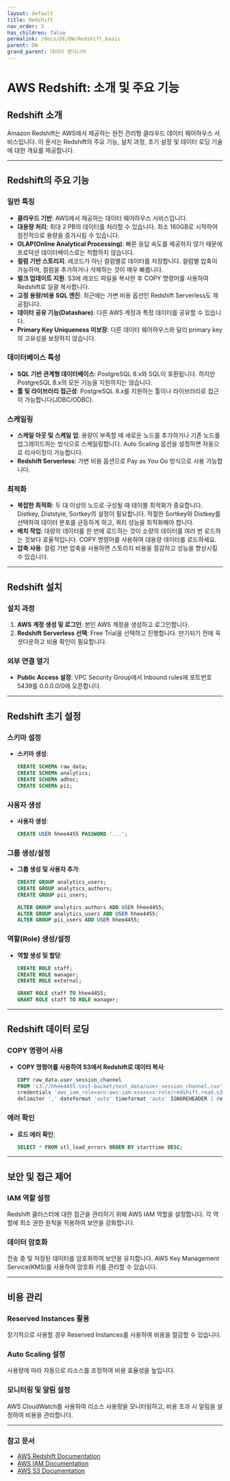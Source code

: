 ```yaml
---
layout: default
title: Redshift
nav_order: 3
has_children: false
permalink: /docs/DE/DW/Redshift_basic
parent: DW
grand_parent: 데이터 엔지니어
---
```


# AWS Redshift: 소개 및 주요 기능

## Redshift 소개
Amazon Redshift는 AWS에서 제공하는 완전 관리형 클라우드 데이터 웨어하우스 서비스입니다. 이 문서는 Redshift의 주요 기능, 설치 과정, 초기 설정 및 데이터 로딩 기술에 대한 개요를 제공합니다.

---

## Redshift의 주요 기능

### 일반 특징
- **클라우드 기반**: AWS에서 제공하는 데이터 웨어하우스 서비스입니다.
- **대용량 처리**: 최대 2 PB의 데이터를 처리할 수 있습니다. 최소 160GB로 시작하여 점진적으로 용량을 증가시킬 수 있습니다.
- **OLAP(Online Analytical Processing)**: 빠른 응답 속도를 제공하지 않기 때문에 프로덕션 데이터베이스로는 적합하지 않습니다.
- **컬럼 기반 스토리지**: 레코드가 아닌 컬럼별로 데이터를 저장합니다. 컬럼별 압축이 가능하며, 컬럼을 추가하거나 삭제하는 것이 매우 빠릅니다.
- **벌크 업데이트 지원**: S3에 레코드 파일을 복사한 후 COPY 명령어를 사용하여 Redshift로 일괄 복사합니다.
- **고정 용량/비용 SQL 엔진**: 최근에는 가변 비용 옵션인 Redshift Serverless도 제공됩니다.
- **데이터 공유 기능(Datashare)**: 다른 AWS 계정과 특정 데이터를 공유할 수 있습니다.
- **Primary Key Uniqueness 미보장**: 다른 데이터 웨어하우스와 달리 primary key의 고유성을 보장하지 않습니다.

### 데이터베이스 특성
- **SQL 기반 관계형 데이터베이스**: PostgreSQL 8.x와 SQL이 호환됩니다. 하지만 PostgreSQL 8.x의 모든 기능을 지원하지는 않습니다.
- **툴 및 라이브러리 접근성**: PostgreSQL 8.x를 지원하는 툴이나 라이브러리로 접근이 가능합니다(JDBC/ODBC).

### 스케일링
- **스케일 아웃 및 스케일 업**: 용량이 부족할 때 새로운 노드를 추가하거나 기존 노드를 업그레이드하는 방식으로 스케일링합니다. Auto Scaling 옵션을 설정하면 자동으로 리사이징이 가능합니다.
- **Redshift Serverless**: 가변 비용 옵션으로 Pay as You Go 방식으로 사용 가능합니다.

### 최적화
- **복잡한 최적화**: 두 대 이상의 노드로 구성될 때 테이블 최적화가 중요합니다. Distkey, Diststyle, Sortkey의 설정이 필요합니다. 적절한 Sortkey와 Distkey를 선택하여 데이터 분포를 균등하게 하고, 쿼리 성능을 최적화해야 합니다.
- **배치 작업**: 대량의 데이터를 한 번에 로드하는 것이 소량의 데이터를 여러 번 로드하는 것보다 효율적입니다. COPY 명령어를 사용하여 대용량 데이터를 로드하세요.
- **압축 사용**: 컬럼 기반 압축을 사용하면 스토리지 비용을 절감하고 성능을 향상시킬 수 있습니다.

---

## Redshift 설치

### 설치 과정
1. **AWS 계정 생성 및 로그인**: 본인 AWS 계정을 생성하고 로그인합니다.
2. **Redshift Serverless 선택**: Free Trial을 선택하고 진행합니다. 만기되기 전에 꼭 셧다운하고 비용 확인이 필요합니다.

### 외부 연결 열기
- **Public Access 설정**: VPC Security Group에서 Inbound rules에 포트번호 5439를 0.0.0.0/0에 오픈합니다.

---

## Redshift 초기 설정

### 스키마 설정
- **스키마 생성**:
  ```sql
  CREATE SCHEMA raw_data;
  CREATE SCHEMA analytics;
  CREATE SCHEMA adhoc;
  CREATE SCHEMA pii;
  ```

### 사용자 생성
- **사용자 생성**:
  ```sql
  CREATE USER hhee4455 PASSWORD '...';
  ```

### 그룹 생성/설정
- **그룹 생성 및 사용자 추가**:
  ```sql
  CREATE GROUP analytics_users;
  CREATE GROUP analytics_authors;
  CREATE GROUP pii_users;

  ALTER GROUP analytics_authors ADD USER hhee4455;
  ALTER GROUP analytics_users ADD USER hhee4455;
  ALTER GROUP pii_users ADD USER hhee4455;
  ```

### 역할(Role) 생성/설정
- **역할 생성 및 할당**:
  ```sql
  CREATE ROLE staff;
  CREATE ROLE manager;
  CREATE ROLE external;

  GRANT ROLE staff TO hhee4455;    
  GRANT ROLE staff TO ROLE manager;
  ```

---

## Redshift 데이터 로딩

### COPY 명령어 사용
- **COPY 명령어를 사용하여 S3에서 Redshift로 데이터 복사**:
  ```sql
  COPY raw_data.user_session_channel
  FROM 's3://hhee4455-test-bucket/test_data/user_session_channel.csv'
  credentials 'aws_iam_role=arn:aws:iam:xxxxxxx:role/redshift.read.s3'
  delimiter ',' dateformat 'auto' timeformat 'auto' IGNOREHEADER 1 removequotes;
  ```

### 에러 확인
- **로드 에러 확인**:
  ```sql
  SELECT * FROM stl_load_errors ORDER BY starttime DESC;
  ```

---

## 보안 및 접근 제어

### IAM 역할 설정
Redshift 클러스터에 대한 접근을 관리하기 위해 AWS IAM 역할을 설정합니다. 각 역할에 최소 권한 원칙을 적용하여 보안을 강화합니다.

### 데이터 암호화
전송 중 및 저장된 데이터를 암호화하여 보안을 유지합니다. AWS Key Management Service(KMS)를 사용하여 암호화 키를 관리할 수 있습니다.

---

## 비용 관리

### Reserved Instances 활용
장기적으로 사용할 경우 Reserved Instances를 사용하여 비용을 절감할 수 있습니다.

### Auto Scaling 설정
사용량에 따라 자동으로 리소스를 조정하여 비용 효율성을 높입니다.

### 모니터링 및 알림 설정
AWS CloudWatch를 사용하여 리소스 사용량을 모니터링하고, 비용 초과 시 알림을 설정하여 비용을 관리합니다.


---

### 참고 문서
- [AWS Redshift Documentation](https://docs.aws.amazon.com/redshift/)
- [AWS IAM Documentation](https://docs.aws.amazon.com/iam/)
- [AWS S3 Documentation](https://docs.aws.amazon.com/s3/)

